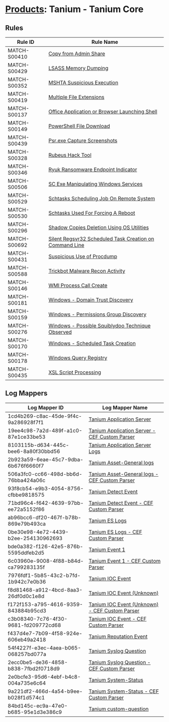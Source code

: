 # [Products](README.md): Tanium - Tanium Core

## Rules

|Rule ID|Rule Name|
|----|----|
|MATCH-S00410|[Copy from Admin Share](../rules/MATCH-S00410.md)|
|MATCH-S00429|[LSASS Memory Dumping](../rules/MATCH-S00429.md)|
|MATCH-S00352|[MSHTA Suspicious Execution](../rules/MATCH-S00352.md)|
|MATCH-S00419|[Multiple File Extensions](../rules/MATCH-S00419.md)|
|MATCH-S00137|[Office Application or Browser Launching Shell](../rules/MATCH-S00137.md)|
|MATCH-S00149|[PowerShell File Download](../rules/MATCH-S00149.md)|
|MATCH-S00439|[Psr.exe Capture Screenshots](../rules/MATCH-S00439.md)|
|MATCH-S00328|[Rubeus Hack Tool](../rules/MATCH-S00328.md)|
|MATCH-S00346|[Ryuk Ransomware Endpoint Indicator](../rules/MATCH-S00346.md)|
|MATCH-S00506|[SC Exe Manipulating Windows Services](../rules/MATCH-S00506.md)|
|MATCH-S00529|[Schtasks Scheduling Job On Remote System](../rules/MATCH-S00529.md)|
|MATCH-S00530|[Schtasks Used For Forcing A Reboot](../rules/MATCH-S00530.md)|
|MATCH-S00296|[Shadow Copies Deletion Using OS Utilities](../rules/MATCH-S00296.md)|
|MATCH-S00692|[Silent Regsvr32 Scheduled Task Creation on Command Line](../rules/MATCH-S00692.md)|
|MATCH-S00431|[Suspicious Use of Procdump](../rules/MATCH-S00431.md)|
|MATCH-S00588|[Trickbot Malware Recon Activity](../rules/MATCH-S00588.md)|
|MATCH-S00146|[WMI Process Call Create](../rules/MATCH-S00146.md)|
|MATCH-S00181|[Windows - Domain Trust Discovery](../rules/MATCH-S00181.md)|
|MATCH-S00159|[Windows - Permissions Group Discovery](../rules/MATCH-S00159.md)|
|MATCH-S00276|[Windows - Possible Squiblydoo Technique Observed](../rules/MATCH-S00276.md)|
|MATCH-S00170|[Windows - Scheduled Task Creation](../rules/MATCH-S00170.md)|
|MATCH-S00178|[Windows Query Registry](../rules/MATCH-S00178.md)|
|MATCH-S00435|[XSL Script Processing](../rules/MATCH-S00435.md)|


## Log Mappers

|Log Mapper ID|Log Mapper Name|
|----|----|
|1cd4b269-c8ac-45de-9f4c-9a286928f7f1|[Tanium Application Server](../mappings/1cd4b269-c8ac-45de-9f4c-9a286928f7f1.md)|
|19ee4c98-7a2d-489f-a1c0-87e1ce33be53|[Tanium Application Server - CEF Custom Parser](../mappings/19ee4c98-7a2d-489f-a1c0-87e1ce33be53.md)|
|8103115b-d634-445c-bee6-8a80f30bbd56|[Tanium Application Server Logs](../mappings/8103115b-d634-445c-bee6-8a80f30bbd56.md)|
|2b923a59-6eae-45c7-9dba-6b676f6660f7|[Tanium Asset-General logs](../mappings/2b923a59-6eae-45c7-9dba-6b676f6660f7.md)|
|506a3fc0-cc66-498d-bb6d-76bba424a06c|[Tanium Asset-General logs - CEF Custom Parser](../mappings/506a3fc0-cc66-498d-bb6d-76bba424a06c.md)|
|93f8cb54-e9b3-4054-8756-cfbbe9818575|[Tanium Detect Event](../mappings/93f8cb54-e9b3-4054-8756-cfbbe9818575.md)|
|71bd96c4-f642-4639-97bb-ee72a5152f86|[Tanium Detect Event - CEF Custom Parser](../mappings/71bd96c4-f642-4639-97bb-ee72a5152f86.md)|
|ab96bcc6-df20-467f-b78b-869e79b493ca|[Tanium ES Logs](../mappings/ab96bcc6-df20-467f-b78b-869e79b493ca.md)|
|0be30e98-4e72-4439-b2ee-254130962693|[Tanium ES Logs - CEF Custom Parser](../mappings/0be30e98-4e72-4439-b2ee-254130962693.md)|
|bde0a382-f126-42e5-876b-5595ddfeb2d5|[Tanium Event 1](../mappings/bde0a382-f126-42e5-876b-5595ddfeb2d5.md)|
|6c03960e-9008-4f88-b84d-ca799283135f|[Tanium Event 1 - CEF Custom Parser](../mappings/6c03960e-9008-4f88-b84d-ca799283135f.md)|
|7976fdf1-5b85-43c2-b7fd-1b942c7e0b36|[Tanium IOC Event](../mappings/7976fdf1-5b85-43c2-b7fd-1b942c7e0b36.md)|
|f8d81468-a912-4bcd-8aa3-26df0d0c1e8d|[Tanium IOC Event (Unknown)](../mappings/f8d81468-a912-4bcd-8aa3-26df0d0c1e8d.md)|
|f172f153-a795-4616-9359-843884b95cd3|[Tanium IOC Event (Unknown) - CEF Custom Parser](../mappings/f172f153-a795-4616-9359-843884b95cd3.md)|
|c3b08340-7c76-4f30-9681-fd209772cd68|[Tanium IOC Event - CEF Custom Parser](../mappings/c3b08340-7c76-4f30-9681-fd209772cd68.md)|
|f437d4e7-7b09-4f58-924e-606eb49a2418|[Tanium Reputation Event](../mappings/f437d4e7-7b09-4f58-924e-606eb49a2418.md)|
|54f4227f-e3ec-4aea-b065-068257bd077a|[Tanium Syslog Question](../mappings/54f4227f-e3ec-4aea-b065-068257bd077a.md)|
|2ecc0be5-de36-4858-b838-7fbd2f0718d9|[Tanium Syslog Question - CEF Custom Parser](../mappings/2ecc0be5-de36-4858-b838-7fbd2f0718d9.md)|
|2e0bcfe3-95d6-4ebf-b4c8-004a735e6c64|[Tanium System-Status](../mappings/2e0bcfe3-95d6-4ebf-b4c8-004a735e6c64.md)|
|9a221df2-466d-4a54-b9ee-b028f1d574c1|[Tanium System-Status - CEF Custom Parser](../mappings/9a221df2-466d-4a54-b9ee-b028f1d574c1.md)|
|84bd145c-ec9a-47e0-b685-95e1d3e386c9|[Tanium custom-question](../mappings/84bd145c-ec9a-47e0-b685-95e1d3e386c9.md)|


